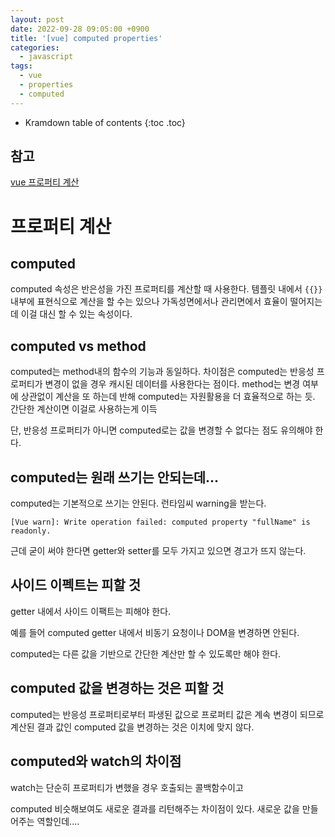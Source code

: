 ```yaml
---
layout: post
date: 2022-09-28 09:05:00 +0900
title: '[vue] computed properties'
categories:
  - javascript
tags:
  - vue
  - properties
  - computed
---
```


* Kramdown table of contents
{:toc .toc}

## 참고

[vue 프로퍼티 계산](https://vuejs.org/guide/essentials/computed.html#basic-example)


# 프로퍼티 계산

## computed 

computed 속성은 반은성을 가진 프로퍼티를 계산할 때 사용한다. 템플릿 내에서 `{{}}` 내부에 표현식으로 계산을 할 수는 있으나 가독성면에서나 관리면에서 효율이 떨어지는 데 이걸 대신 할 수 있는 속성이다. 

## computed vs method

computed는 method내의 함수의 기능과 동일하다. 차이점은 computed는 반응성 프로퍼티가 변경이 없을 경우 캐시된 데이터를 사용한다는 점이다. 
method는 변경 여부에 상관없이 계산을 또 하는데 반해 computed는 자원활용을 더 효율적으로 하는 듯. 간단한 계산이면 이걸로 사용하는게 이득

단, 반응성 프로퍼티가 아니면 computed로는 값을 변경할 수 없다는 점도 유의해야 한다. 



## computed는 원래 쓰기는 안되는데...

computed는 기본적으로 쓰기는 안된다. 런타임씨 warning을 받는다. 

```
[Vue warn]: Write operation failed: computed property "fullName" is readonly. 
```

근데 굳이 써야 한다면 getter와 setter를 모두 가지고 있으면 경고가 뜨지 않는다. 


## 사이드 이펙트는 피할 것 

getter 내에서 사이드 이팩트는 피해야 한다. 

예를 들어 computed getter 내에서 비동기 요청이나 DOM을 변경하면 안된다. 

computed는 다른 값을 기반으로 간단한 계산만 할 수 있도록만 해야 한다. 


## computed 값을 변경하는 것은 피할 것 

computed는 반응성 프로퍼티로부터 파생된 값으로 프로퍼티 값은 계속 변경이 되므로 계산된 결과 값인 computed 값을 변경하는 것은 이치에 맞지 않다.





## computed와 watch의 차이점

watch는 단순히 프로퍼티가 변했을 경우 호출되는 콜백함수이고

computed 비슷해보여도 새로운 결과를 리턴해주는 차이점이 있다. 새로운 값을 만들어주는 역할인데....
